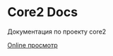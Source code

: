 # Core2 Docs

Документация по проекту core2

[Online просмотр](https://shabuninil.github.io/core2-docs/index.html)